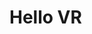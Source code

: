 # Hello VR

<div id="example"></div>

<script type="application/javascript">
  new Vue({
    el: '#example',
    template: '<live-code class="full" :template="code" mode="html>iframe" :debounce="200" />',
    data: {
      code: stripIndent(`
        <base href="${host}" /><script src="./importmap.js"><\/script>

        <lume-scene webgl vr>
          <lume-box
              id="node"
              size="80 80 80"
              align-point="0.5 0.5 0.5"
              mount-point="0.5 0.5 0.5"
              position="0 0 -500"
              rotation="30 30 30"
              color="deeppink">
          </lume-box>

          <lume-point-light
              align-point="0.5 0.5 0.5"
              mount-point="0.5 0.5 0.5"
              position="-200 0 0"
              color="white">
          </lume-point-light>
        </lume-scene>

        <style>
          html, body {
            margin: 0; padding: 0;
            height: 100%; width: 100%;
          }
          lume-scene {
            background: black;
          }
        <\/style>

        <script type="module">
          import 'lume'
          node.rotation = (x, y, z) => [x, ++y, z]
        <\/script>
      `)
    },
  })
</script>
